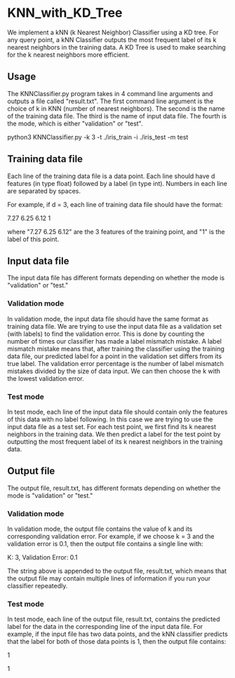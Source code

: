 # KNN_with_KD_Tree

We implement a kNN (k Nearest Neighbor) Classifier using a KD tree. For any query point, a kNN Classifier outputs the most 
frequent label of its k nearest neighbors in the training data. A KD Tree is used to make searching for the k nearest 
neighbors more efficient.  

## Usage 
The KNNClassifier.py program takes in 4 command line arguments and outputs a file called "result.txt". The first 
command line argument is the choice of k in KNN (number of nearest neighbors). The second is the name of the training 
data file. The third is the name of input data file. The fourth is the mode, which is either "validation" or "test".

python3 KNNClassifier.py -k 3 -t ./iris_train -i ./iris_test -m test

## Training data file

Each line of the training data file is a data point. Each line should have d features (in type float) followed by a 
label (in type int). Numbers in each line are separated by spaces.

For example, if d = 3, each line of training data file should have the format:

7.27 6.25 6.12 1

where "7.27 6.25 6.12" are the 3 features of the training point, and "1" is the label of this point.

## Input data file

The input data file has different formats depending on whether the mode is "validation" or "test."

### Validation mode

In validation mode, the input data file should have the same format as training data file. We are trying to use the input 
data file as a validation set (with labels) to find the validation error. This is done by counting the number of times 
our classifier has made a label mismatch mistake. A label mismatch mistake means that, after training the classifier 
using the training data file, our predicted label for a point in the validation set differs from its true label. The 
validation error percentage is the number of label mismatch mistakes divided by the size of data input. We can then choose 
the k with the lowest validation error.

### Test mode

In test mode, each line of the input data file should contain only the features of this data with no label following. In 
this case we are trying to use the input data file as a test set. For each test point, we first find its k nearest neighbors 
in the training data. We then predict a label for the test point by outputting the most frequent label of its k nearest 
neighbors in the training data.

## Output file

The output file, result.txt, has different formats depending on whether the mode is "validation" or "test."

### Validation mode
In validation mode, the output file contains the value of k and its corresponding validation error. For example, if we 
choose k = 3 and the validation error is 0.1, then the output file contains a single line with:

K: 3, Validation Error: 0.1

The string above is appended to the output file, result.txt, which means that the output file may contain multiple 
lines of information if you run your classifier repeatedly.

### Test mode

In test mode, each line of the output file, result.txt, contains the predicted label for the data in the corresponding 
line of the input data file. For example, if the input file has two data points, and the kNN classifier predicts that the 
label for both of those data points is 1, then the output file contains:

1

1
